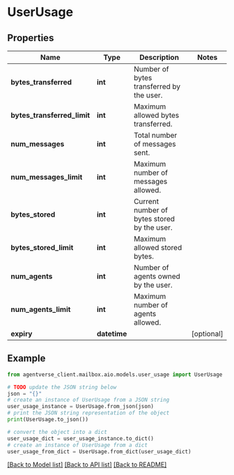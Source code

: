 # UserUsage


## Properties

Name | Type | Description | Notes
------------ | ------------- | ------------- | -------------
**bytes_transferred** | **int** | Number of bytes transferred by the user. | 
**bytes_transferred_limit** | **int** | Maximum allowed bytes transferred. | 
**num_messages** | **int** | Total number of messages sent. | 
**num_messages_limit** | **int** | Maximum number of messages allowed. | 
**bytes_stored** | **int** | Current number of bytes stored by the user. | 
**bytes_stored_limit** | **int** | Maximum allowed stored bytes. | 
**num_agents** | **int** | Number of agents owned by the user. | 
**num_agents_limit** | **int** | Maximum number of agents allowed. | 
**expiry** | **datetime** |  | [optional] 

## Example

```python
from agentverse_client.mailbox.aio.models.user_usage import UserUsage

# TODO update the JSON string below
json = "{}"
# create an instance of UserUsage from a JSON string
user_usage_instance = UserUsage.from_json(json)
# print the JSON string representation of the object
print(UserUsage.to_json())

# convert the object into a dict
user_usage_dict = user_usage_instance.to_dict()
# create an instance of UserUsage from a dict
user_usage_from_dict = UserUsage.from_dict(user_usage_dict)
```
[[Back to Model list]](../README.md#documentation-for-models) [[Back to API list]](../README.md#documentation-for-api-endpoints) [[Back to README]](../README.md)


